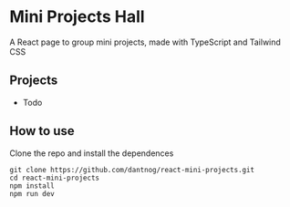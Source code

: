 # Mini Projects Hall

A React page to group mini projects, made with TypeScript and Tailwind CSS

## Projects

- Todo

## How to use

Clone the repo and install the dependences
```
git clone https://github.com/dantnog/react-mini-projects.git
cd react-mini-projects
npm install
npm run dev
```
